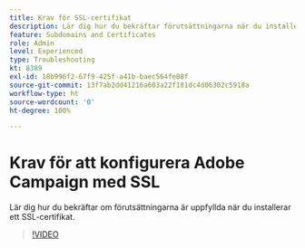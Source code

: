 ```yaml
---
title: Krav för SSL-certifikat
description: Lär dig hur du bekräftar förutsättningarna när du installerar ett SSL-certifikat.
feature: Subdomains and Certificates
role: Admin
level: Experienced
type: Troubleshooting
kt: 8389
exl-id: 18b996f2-67f9-425f-a41b-baec564fe08f
source-git-commit: 13f7ab2dd41216a603a22f181dc4d06302c5918a
workflow-type: ht
source-wordcount: '0'
ht-degree: 100%

---
```


# Krav för att konfigurera Adobe Campaign med SSL

Lär dig hur du bekräftar om förutsättningarna är uppfyllda när du installerar ett SSL-certifikat.

>[!VIDEO](https://video.tv.adobe.com/v/335894?quality=12&learn=on)
